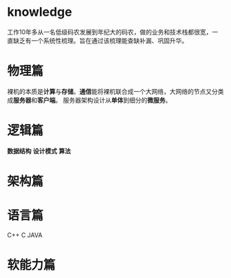 # knowledge

工作10年多从一名低级码农发展到年纪大的码农，做的业务和技术栈都很宽，一直缺乏有一个系统性梳理。旨在通过该梳理能查缺补漏、巩固升华。

# 物理篇

裸机的本质是**计算**与**存储**。**通信**能将裸机联合成一个大网络，大网络的节点又分类成**服务器**和**客户端**。
服务器架构设计从**单体**到细分的**微服务**。

# 逻辑篇

**数据结构**
**设计模式**
**算法**

# 架构篇


# 语言篇
C++
C
JAVA

# 软能力篇
